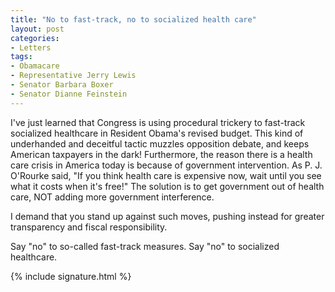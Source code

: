 ```yaml
---
title: "No to fast-track, no to socialized health care"
layout: post
categories:
- Letters
tags:
- Obamacare
- Representative Jerry Lewis
- Senator Barbara Boxer
- Senator Dianne Feinstein
---
```


I've just learned that Congress is using procedural trickery to fast-track socialized healthcare in Resident Obama's revised budget. This kind of underhanded and deceitful tactic muzzles opposition debate, and keeps American taxpayers in the dark! Furthermore, the reason there is a health care crisis in America today is because of government intervention. As P. J. O'Rourke said, "If you think health care is expensive now, wait until you see what it costs when it's free!" The solution is to get government out of health care, NOT adding more government interference.

I demand that you stand up against such moves, pushing instead for greater transparency and fiscal responsibility.

Say "no" to so-called fast-track measures. Say "no" to socialized healthcare.

{% include signature.html %}
